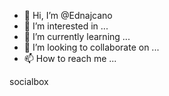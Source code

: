 - 👋 Hi, I’m @Ednajcano
- 👀 I’m interested in ...
- 🌱 I’m currently learning ...
- 💞️ I’m looking to collaborate on ...
- 📫 How to reach me ...

<!---
EdNjacano/EdNjacano is a ✨ special ✨ repository because its `README.md` (this file) appears on your GitHub profile.
You can click the Preview link to take a look at your changes.
--->socialbox

